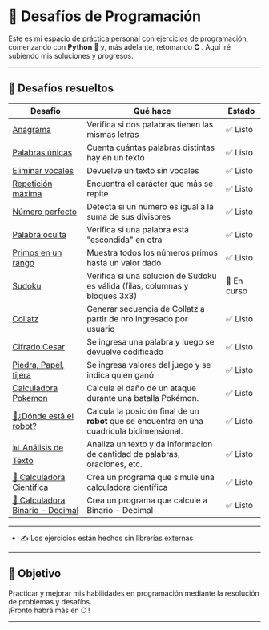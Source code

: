 # 🚀 Desafíos de Programación

Este es mi espacio de práctica personal con ejercicios de programación, comenzando con **Python** 🐍 y, más adelante, retomando **C** . Aquí iré subiendo mis soluciones y progresos.

---

## 🧩 Desafíos resueltos

| Desafío                     | Qué hace                                                  | Estado   |
|----------------------------|-----------------------------------------------------------|----------|
| [Anagrama](anagrama/anagrama.py) | Verifica si dos palabras tienen las mismas letras         | ✅ Listo |
| [Palabras únicas](contador_palabras_unicas/contador_palabras_unicas.py) | Cuenta cuántas palabras distintas hay en un texto         | ✅ Listo |
| [Eliminar vocales](eliminar_vocales/eliminar_vocales.py) | Devuelve un texto sin vocales                             | ✅ Listo |
| [Repetición máxima](repeticiones_maximas/repeticiones_maximas.py) | Encuentra el carácter que más se repite                   | ✅ Listo |
| [Número perfecto](numero_perfecto/numero_perfecto.py) | Detecta si un número es igual a la suma de sus divisores  | ✅ Listo |
| [Palabra oculta](palabra_oculta/palabra_oculta.py) | Verifica si una palabra está "escondida" en otra          | ✅ Listo |
| [Primos en un rango](primos_en_rango/primos_en_rango.py) | Muestra todos los números primos hasta un valor dado      | ✅ Listo |
| [Sudoku](sudoku/sudoku.py) | Verifica si una solución de Sudoku es válida (filas, columnas y bloques 3x3)      | 🚧 En curso |
| [Collatz](collatz/collatz.py) | Generar secuencia de Collatz a partir de nro ingresado por usuario     |  ✅ Listo |
| [Cifrado Cesar](cifrado_cesar/cifrado_cesar.py) | Se ingresa una palabra y luego se devuelve codificado     |  ✅ Listo |
| [Piedra, Papel, tijera](piedra_papel_tijera/piedra_papel_tijera.py) | Se ingresa valores del juego y se indica quien ganó    |  ✅ Listo |
| [Calculadora Pokemon](calculadora_pokemon/calculadora_pokemon.py) | Calcula el daño de un ataque durante una batalla Pokémon.|  ✅ Listo |
| [ 🤖¿Dónde está el robot?](robot_posicion/robot_posicion.py) | Calcula la posición final de un **robot** que se encuentra en una cuadrícula bidimensional.|  ✅ Listo |
| [ 📊 Análisis de Texto](analisis_texto/analisis_texto.py) | Analiza un texto y da informacion de cantidad de palabras, oraciones, etc.|  ✅ Listo |
| [🧮 Calculadora Cientifica ](calculadora_cientifica/calculadora_cientifica.py) | Crea un programa que simule una calculadora científica|  ✅ Listo |
| [🧮 Calculadora Binario - Decimal ](binario-decimal/binario_decimal.py) | Crea un programa que calcule a Binario - Decimal|  ✅ Listo |

---

- ✍️ Los ejercicios están hechos sin librerías externas

---

## 🎯 Objetivo

Practicar y mejorar mis habilidades en programación mediante la resolución de problemas y desafíos.  
¡Pronto habrá más en C !

---
